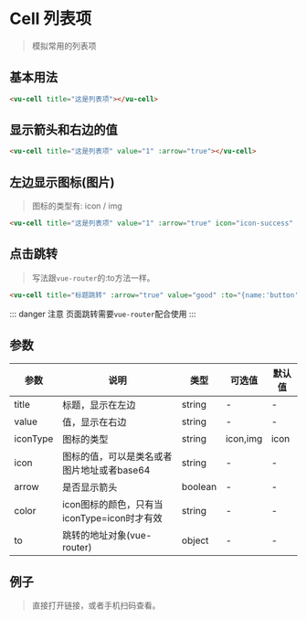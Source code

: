 # Cell 列表项
> 模拟常用的列表项

## 基本用法
```html
<vu-cell title="这是列表项"></vu-cell>
```

## 显示箭头和右边的值
```html
<vu-cell title="这是列表项" value="1" :arrow="true"></vu-cell>
```

## 左边显示图标(图片)
> 图标的类型有: icon / img
```html
<vu-cell title="这是列表项" value="1" :arrow="true" icon="icon-success" iconType="icon"></vu-cell>
```

## 点击跳转
> 写法跟`vue-router`的:to方法一样。
```html
<vu-cell title="标题跳转" :arrow="true" value="good" :to="{name:'button'}"></vu-cell>
```
::: danger 注意
页面跳转需要`vue-router`配合使用
:::

## 参数
| 参数     | 说明                                       | 类型    | 可选值   | 默认值 |
|----------|------------------------------------------|---------|----------|--------|
| title    | 标题，显示在左边                            | string  | -        | -      |
| value    | 值，显示在右边                              | string  | -        | -      |
| iconType | 图标的类型                                  | string  | icon,img | icon   |
| icon     | 图标的值，可以是类名或者图片地址或者base64    | string  | -        | -      |
| arrow    | 是否显示箭头                                | boolean | -        | -      |
| color    | icon图标的颜色，只有当iconType=icon时才有效  | string  | -        | -      |
| to       | 跳转的地址对象(vue-router)                  | object  | -        | -      |

## 例子
> 直接打开链接，或者手机扫码查看。

<qrcode href="https://greatweber.github.io/vueUI/dist/index.html#/cell"></qrcode>